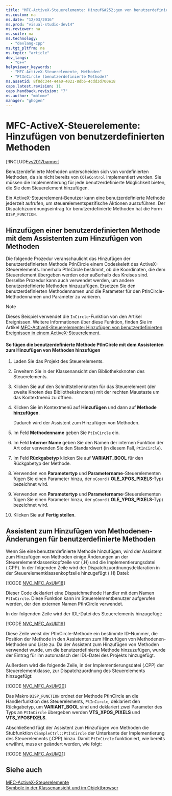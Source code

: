 ```yaml
---
title: "MFC-ActiveX-Steuerelemente: Hinzuf&#252;gen von benutzerdefinierten Methoden"
ms.custom: na
ms.date: "12/03/2016"
ms.prod: "visual-studio-dev14"
ms.reviewer: na
ms.suite: na
ms.technology: 
  - "devlang-cpp"
ms.tgt_pltfrm: na
ms.topic: "article"
dev_langs: 
  - "C++"
helpviewer_keywords: 
  - "MFC-ActiveX-Steuerelemente, Methoden"
  - "PtInCircle (benutzerdefinierte Methode)"
ms.assetid: 8f8dc344-44a0-4021-8db5-4cdd3d700e18
caps.latest.revision: 11
caps.handback.revision: "7"
ms.author: "mblome"
manager: "ghogen"
---
```

# MFC-ActiveX-Steuerelemente: Hinzuf&#252;gen von benutzerdefinierten Methoden
[!INCLUDE[vs2017banner](../assembler/inline/includes/vs2017banner.md)]

Benutzerdefinierte Methoden unterscheiden sich von vordefinierten Methoden, da sie nicht bereits von `COleControl` implementiert werden.  Sie müssen die Implementierung für jede benutzerdefinierte Möglichkeit bieten, die Sie dem Steuerelement hinzufügen.  
  
 Ein ActiveX\-Steuerelement\-Benutzer kann eine benutzerdefinierte Methode jederzeit aufrufen, um steuerelementspezifische Aktionen auszuführen.  Der Dispatchzuordnungseintrag für benutzerdefinierte Methoden hat die Form `DISP_FUNCTION`.  
  
##  <a name="_core_adding_a_custom_method_with_classwizard"></a> Hinzufügen einer benutzerdefinierten Methode mit dem Assistenten zum Hinzufügen von Methoden  
 Die folgende Prozedur veranschaulicht das Hinzufügen der benutzerdefinierten Methode PtInCircle einem Codeskelett des ActiveX\-Steuerelements.  Innerhalb PtInCircle bestimmt, ob die Koordinaten, die dem Steuerelement übergeben werden oder außerhalb des Kreises sind.  Derselbe Prozedur kann auch verwendet werden, um andere benutzerdefinierte Methoden hinzuzufügen.  Ersetzen Sie den benutzerdefinierten Methodennamen und die Parameter für den PtInCircle\-Methodennamen und Parameter zu variieren.  
  
> [!NOTE]
>  Dieses Beispiel verwendet die `InCircle`\-Funktion von den Artikel Ereignissen.  Weitere Informationen über diese Funktion, finden Sie im Artikel [MFC\-ActiveX\-Steuerelemente: Hinzufügen von benutzerdefinierten Ereignissen in einem ActiveX\-Steuerelement](../mfc/mfc-activex-controls-adding-custom-events.md).  
  
#### So fügen die benutzerdefinierte Methode PtInCircle mit dem Assistenten zum Hinzufügen von Methoden hinzufügen  
  
1.  Laden Sie das Projekt des Steuerelements.  
  
2.  Erweitern Sie in der Klassenansicht den Bibliotheksknoten des Steuerelements.  
  
3.  Klicken Sie auf den Schnittstellenknoten für das Steuerelement \(der zweite Knoten des Bibliotheksknotens\) mit der rechten Maustaste um das Kontextmenü zu öffnen.  
  
4.  Klicken Sie im Kontextmenü auf **Hinzufügen** und dann auf **Methode hinzufügen**.  
  
     Dadurch wird der Assistent zum Hinzufügen von Methoden.  
  
5.  Im Feld **Methodenname** geben Sie `PtInCircle` ein.  
  
6.  Im Feld **Interner Name** geben Sie den Namen der internen Funktion der Art oder verwenden Sie den Standardwert \(in diesem Fall, `PtInCircle`\).  
  
7.  Im Feld **Rückgabetyp** klicken Sie auf **VARIANT\_BOOL** für den Rückgabetyp der Methode.  
  
8.  Verwenden von **Parametertyp** und **Parametername**\-Steuerelementen fügen Sie einen Parameter hinzu, der `xCoord` \( **OLE\_XPOS\_PIXELS**\-Typ\) bezeichnet wird.  
  
9. Verwenden von **Parametertyp** und **Parametername**\-Steuerelementen fügen Sie einen Parameter hinzu, der `yCoord` \( **OLE\_YPOS\_PIXELS**\-Typ\) bezeichnet wird.  
  
10. Klicken Sie auf **Fertig stellen**.  
  
##  <a name="_core_classwizard_changes_for_custom_methods"></a> Assistent zum Hinzufügen von Methodenen\-Änderungen für benutzerdefinierte Methoden  
 Wenn Sie eine benutzerdefinierte Methode hinzufügen, wird der Assistent zum Hinzufügen von Methoden einige Änderungen an der Steuerelementklassenkopfzeile vor \(.H\) und die Implementierungsdatei \(.CPP\).  In der folgenden Zeile wird der Dispatchzuordnungsdeklaration in der Steuerelementklassenkopfzeile hinzugefügt \(.H\) Datei:  
  
 [!CODE [NVC_MFC_AxUI#18](../CodeSnippet/VS_Snippets_Cpp/NVC_MFC_AxUI#18)]  
  
 Dieser Code deklariert eine Dispatchmethode Handler mit dem Namen `PtInCircle`.  Diese Funktion kann im Steuerelementbenutzer aufgerufen werden, der den externen Namen PtInCircle verwendet.  
  
 In der folgenden Zeile wird der IDL\-Datei des Steuerelements hinzugefügt:  
  
 [!CODE [NVC_MFC_AxUI#19](../CodeSnippet/VS_Snippets_Cpp/NVC_MFC_AxUI#19)]  
  
 Diese Zeile weist der PtInCircle\-Methode ein bestimmte ID\-Nummer, die Position der Methode in den Assistenten zum Hinzufügen von Methodenen\-Methoden und Liste zu.  Da der Assistent zum Hinzufügen von Methoden verwendet wurde, um die benutzerdefinierte Methode hinzuzufügen, wurde der Eintrag für ihn automatisch der IDL\-Datei des Projekts hinzugefügt.  
  
 Außerdem wird die folgende Zeile, in der Implementierungsdatei \(.CPP\) der Steuerelementklasse, zur Dispatchzuordnung des Steuerelements hinzugefügt:  
  
 [!CODE [NVC_MFC_AxUI#20](../CodeSnippet/VS_Snippets_Cpp/NVC_MFC_AxUI#20)]  
  
 Das Makro `DISP_FUNCTION` ordnet der Methode PtInCircle an die Handlerfunktion des Steuerelements, `PtInCircle`, deklariert den Rückgabetyp, um **VARIANT\_BOOL** sind und deklariert zwei Parameter des Typs an `PtInCircle` übergeben werden **VTS\_XPOS\_PIXELS**  und **VTS\_YPOSPIXELS**.  
  
 Abschließend fügt der Assistent zum Hinzufügen von Methoden die Stubfunktion `CSampleCtrl::PtInCircle` der Unterkante der Implementierung des Steuerelements \(.CPP\) hinzu.  Damit `PtInCircle` funktioniert, wie bereits erwähnt, muss er geändert werden, wie folgt:  
  
 [!CODE [NVC_MFC_AxUI#21](../CodeSnippet/VS_Snippets_Cpp/NVC_MFC_AxUI#21)]  
  
## Siehe auch  
 [MFC\-ActiveX\-Steuerelemente](../mfc/mfc-activex-controls.md)   
 [Symbole in der Klassenansicht und im Objektbrowser](../Topic/Class%20View%20and%20Object%20Browser%20Icons.md)